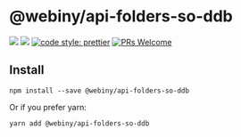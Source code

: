 # @webiny/api-folders-so-ddb

[![](https://img.shields.io/npm/dw/@webiny/api-folders-so-ddb.svg)](https://www.npmjs.com/package/@webiny/api-folders-so-ddb)
[![](https://img.shields.io/npm/v/@webiny/api-folders-so-ddb.svg)](https://www.npmjs.com/package/@webiny/api-folders-so-ddb)
[![code style: prettier](https://img.shields.io/badge/code_style-prettier-ff69b4.svg?style=flat-square)](https://github.com/prettier/prettier)
[![PRs Welcome](https://img.shields.io/badge/PRs-welcome-brightgreen.svg?style=flat-square)](http://makeapullrequest.com)

## Install

```
npm install --save @webiny/api-folders-so-ddb
```

Or if you prefer yarn:

```
yarn add @webiny/api-folders-so-ddb
```

